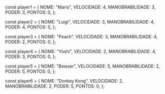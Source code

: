 const player1 = {
NOME: "Mario",
VELOCIDADE: 4,
MANOBRABILIDADE: 3,
PODER: 3,
PONTOS: 0,
};

const player2 = {
NOME: "Luigi",
VELOCIDADE: 3,
MANOBRABILIDADE: 4,
PODER: 4,
PONTOS: 0,
};

const player3 = {
NOME: "Peach",
VELOCIDADE: 3,
MANOBRABILIDADE: 4,
PODER: 2,
PONTOS: 0,
};

const player4 = {
NOME: "Yoshi",
VELOCIDADE: 2,
MANOBRABILIDADE: 4,
PODER: 3,
PONTOS: 0,
};

const player5 = {
NOME: "Bowser",
VELOCIDADE: 5,
MANOBRABILIDADE: 2,
PODER: 5,
PONTOS: 0,
};

const player6 = {
NOME: "Donkey Kong",
VELOCIDADE: 2,
MANOBRABILIDADE: 2,
PODER: 5,
PONTOS: 0,
};
